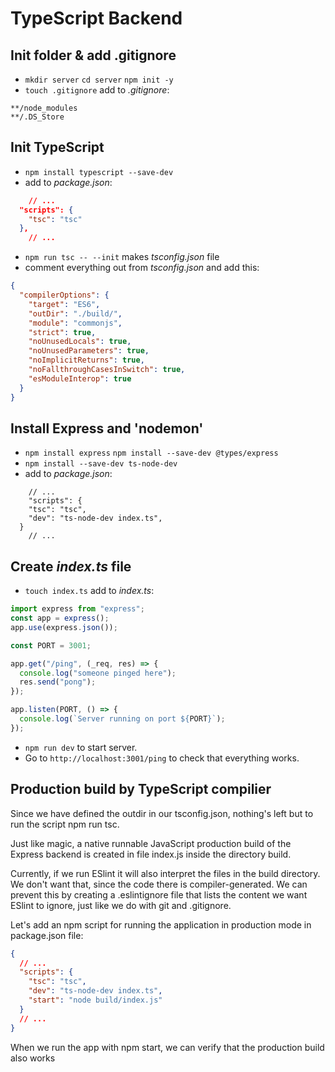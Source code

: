 # TypeScript Backend

## Init folder & add .gitignore

- `mkdir server` `cd server` `npm init -y`
- `touch .gitignore` add to _.gitignore_:

```
**/node_modules
**/.DS_Store
```

## Init TypeScript

- `npm install typescript --save-dev`
- add to _package.json_:

```.json
	// ...
  "scripts": {
    "tsc": "tsc"
  },
	// ...
```

- `npm run tsc -- --init` makes _tsconfig.json_ file
- comment everything out from _tsconfig.json_ and add this:

```json
{
  "compilerOptions": {
    "target": "ES6",
    "outDir": "./build/",
    "module": "commonjs",
    "strict": true,
    "noUnusedLocals": true,
    "noUnusedParameters": true,
    "noImplicitReturns": true,
    "noFallthroughCasesInSwitch": true,
    "esModuleInterop": true
  }
}
```

## Install Express and 'nodemon'

- `npm install express` `npm install --save-dev @types/express`
- `npm install --save-dev ts-node-dev`
- add to _package.json_:

```
	// ...
	"scripts": {
    "tsc": "tsc",
    "dev": "ts-node-dev index.ts",
  }
	// ...
```

## Create _index.ts_ file

- `touch index.ts` add to _index.ts_:

```ts
import express from "express";
const app = express();
app.use(express.json());

const PORT = 3001;

app.get("/ping", (_req, res) => {
  console.log("someone pinged here");
  res.send("pong");
});

app.listen(PORT, () => {
  console.log(`Server running on port ${PORT}`);
});
```

- `npm run dev` to start server.
- Go to `http://localhost:3001/ping` to check that everything works.

## Production build by TypeScript compilier

Since we have defined the outdir in our tsconfig.json, nothing's left but to run the script npm run tsc.

Just like magic, a native runnable JavaScript production build of the Express backend is created in file index.js inside the directory build.

Currently, if we run ESlint it will also interpret the files in the build directory. We don't want that, since the code there is compiler-generated. We can prevent this by creating a .eslintignore file that lists the content we want ESlint to ignore, just like we do with git and .gitignore.

Let's add an npm script for running the application in production mode in package.json file:

```json
{
  // ...
  "scripts": {
    "tsc": "tsc",
    "dev": "ts-node-dev index.ts",
    "start": "node build/index.js"
  }
  // ...
}
```

When we run the app with npm start, we can verify that the production build also works
